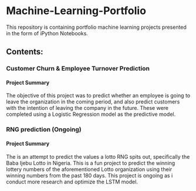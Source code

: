 # Machine-Learning-Portfolio

This repository is containing portfolio machine learning projects presented in the form of iPython Notebooks.

## Contents:
### Customer Churn & Employee Turnover Prediction

#### Project Summary
The objective of this project was to predict whether an employee is going to leave the organization in the coming period, and also predict customers with the intention of leaving the company in the future. These were completed using a Logistic Regression model as the predictive model.

### RNG prediction (Ongoing)

#### Project Summary
The is an attempt to predict the values a lotto RNG spits out, specifically the Baba Ijebu Lotto in Nigeria. This is a fun project to predict the winning lottery numbers of the aforementioned Lotto organization using their winning numbers from the past 180 days. This project is ongoing as i conduct more research and optimize the LSTM model.
